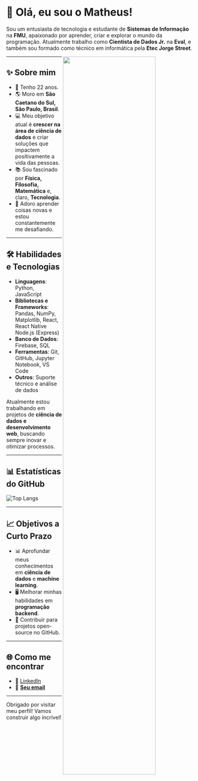 # 👋 Olá, eu sou o Matheus!

Sou um entusiasta de tecnologia e estudante de **Sistemas de Informação** na **FMU**, apaixonado por aprender, criar e explorar o mundo da programação. Atualmente trabalho como **Cientista de Dados Jr.** na **Eval**, e também sou formado como técnico em informática pela **Etec Jorge Street**.

<div>
  <img height="70%" align="right" src="https://github-readme-stats.vercel.app/api/top-langs/?username=htmathl&layout=compact&langs_count=7&theme=dracula">
</div>

---

## ✨ Sobre mim

- 🎂 Tenho 22 anos.
- 🌎 Moro em **São Caetano do Sul, São Paulo, Brasil**.  
- 💻 Meu objetivo atual é **crescer na área de ciência de dados** e criar soluções que impactem positivamente a vida das pessoas.  
- 📚 Sou fascinado por **Física, Filosofia, Matemática** e, claro, **Tecnologia**.  
- 🚀 Adoro aprender coisas novas e estou constantemente me desafiando.  

---

## 🛠️ Habilidades e Tecnologias

- **Linguagens**: Python, JavaScript  
- **Bibliotecas e Frameworks**: Pandas, NumPy, Matplotlib, React, React Native Node.js (Express)  
- **Banco de Dados**: Firebase, SQL  
- **Ferramentas**: Git, GitHub, Jupyter Notebook, VS Code  
- **Outros**: Suporte técnico e análise de dados  

Atualmente estou trabalhando em projetos de **ciência de dados e desenvolvimento web**, buscando sempre inovar e otimizar processos.  

---

## 📊 Estatísticas do GitHub

![Top Langs](https://github-readme-stats.vercel.app/api/top-langs/?username=SEU_USERNAME&layout=compact&theme=radical&langs_count=6)

---

## 📈 Objetivos a Curto Prazo

- 📊 Aprofundar meus conhecimentos em **ciência de dados** e **machine learning**.  
- 🖥️ Melhorar minhas habilidades em **programação backend**.  
- 📂 Contribuir para projetos open-source no GitHub.  

---

## 🌐 Como me encontrar

- 💼 [LinkedIn](https://www.linkedin.com)
- 📧 **[Seu email](mailto:seuemail@gmail.com)**  

---

Obrigado por visitar meu perfil! Vamos construir algo incrível!

